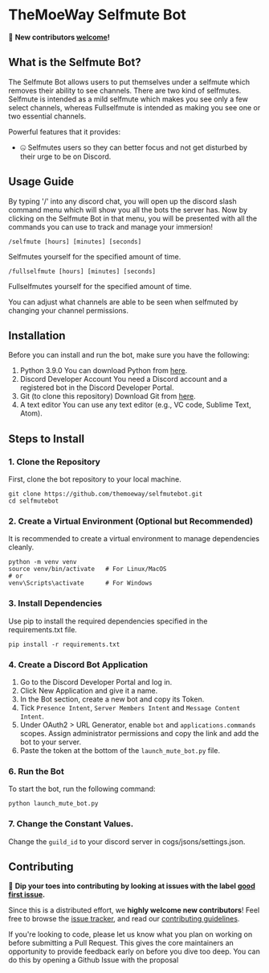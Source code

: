 # TheMoeWay Selfmute Bot

📢 **New contributors [welcome](contribute.md)!**

## What is the Selfmute Bot?
The Selfmute Bot allows users to put themselves under a selfmute which removes their ability to see channels. There are two kind of selfmutes. 
Selfmute is intended as a mild selfmute which makes you see only a few select channels, whereas Fullselfmute is intended as making you see one or two essential channels.

Powerful features that it provides:
- 🤐 Selfmutes users so they can better focus and not get disturbed by their urge to be on Discord.

## Usage Guide

By typing '/' into any discord chat, you will open up the discord slash command menu which will show you all the bots the server has. Now by clicking on the Selfmute Bot in that menu, you will be presented with all the commands you can use to track and manage your immersion!

`/selfmute [hours] [minutes] [seconds]`

Selfmutes yourself for the specified amount of time.

`/fullselfmute [hours] [minutes] [seconds]`

Fullselfmutes yourself for the specified amount of time.

You can adjust what channels are able to be seen when selfmuted by changing your channel permissions.

## Installation

Before you can install and run the bot, make sure you have the following:
1. Python 3.9.0
   You can download Python from [here](https://www.python.org/downloads/release/python-390/).
2. Discord Developer Account
   You need a Discord account and a registered bot in the Discord Developer Portal.
3. Git (to clone this  repository)
   Download Git from [here](https://git-scm.com/).
4. A text editor
   You can use any text editor (e.g., VC code, Sublime Text, Atom).

## Steps to Install
### 1. Clone the Repository
First, clone the bot repository to your local machine.
```
git clone https://github.com/themoeway/selfmutebot.git
cd selfmutebot
```
### 2. Create a Virtual Environment (Optional but Recommended)
It is recommended to create a virtual environment to manage dependencies cleanly.
```
python -m venv venv
source venv/bin/activate   # For Linux/MacOS
# or
venv\Scripts\activate      # For Windows
```
### 3. Install Dependencies
Use pip to install the required dependencies specified in the requirements.txt file.
```
pip install -r requirements.txt
```
### 4. Create a Discord Bot Application
  1. Go to the Discord Developer Portal and log in.
  2. Click New Application and give it a name.
  3. In the Bot section, create a new bot and copy its Token.
  4. Tick `Presence Intent`, `Server Members Intent` and `Message Content Intent`.
  5. Under OAuth2 > URL Generator, enable `bot` and `applications.commands` scopes. Assign administrator permissions and copy the link and add the bot to your server.
  6. Paste the token at the bottom of the `launch_mute_bot.py` file.
### 6. Run the Bot
To start the bot, run the following command:
```
python launch_mute_bot.py
```
### 7. Change the Constant Values.
Change the `guild_id` to your discord server in cogs/jsons/settings.json.

## Contributing

🚀 **Dip your toes into contributing by looking at issues with the label [good first issue](https://github.com/themoeway/selfmutebot/issues?q=is%3Aissue+is%3Aopen+label%3A%22good+first+issue%22).**

Since this is a distributed effort, we **highly welcome new contributors**! Feel free to browse the [issue tracker](https://github.com/themoeway/selfmutebot/issues), and read our [contributing guidelines](contribute.md).

If you're looking to code, please let us know what you plan on working on before submitting a Pull Request. This gives the core maintainers an opportunity to provide feedback early on before you dive too deep. You can do this by opening a Github Issue with the proposal

